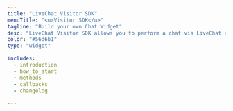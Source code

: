 ```yaml
---
title: "LiveChat Visitor SDK"
menuTitle: "<u>Visitor SDK</u>"
tagline: "Build your own Chat Widget"
desc: "LiveChat Visitor SDK allows you to perform a chat via LiveChat as a visitor. You can use this to create your own chat widget."
color: "#56d6b1"
type: "widget"

includes:
  - introduction
  - how_to_start
  - methods
  - callbacks
  - changelog
  
---
```

